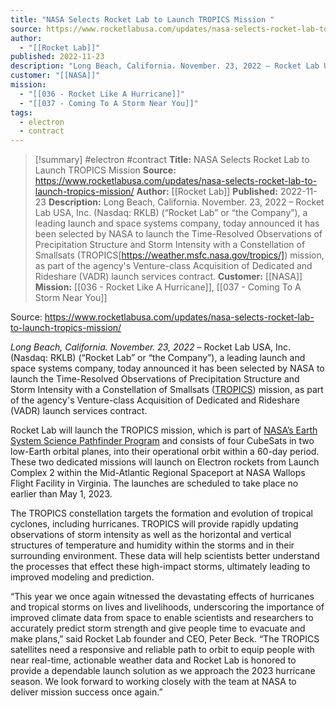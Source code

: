 ```yaml
---
title: "NASA Selects Rocket Lab to Launch TROPICS Mission "
source: https://www.rocketlabusa.com/updates/nasa-selects-rocket-lab-to-launch-tropics-mission/
author:
  - "[[Rocket Lab]]"
published: 2022-11-23
description: "Long Beach, California. November. 23, 2022 – Rocket Lab USA, Inc. (Nasdaq: RKLB) (“Rocket Lab” or “the Company”), a leading launch and space systems company, today announced it has been selected by NASA to launch the Time-Resolved Observations of Precipitation Structure and Storm Intensity with a Constellation of Smallsats (TROPICS[https://weather.msfc.nasa.gov/tropics/]) mission, as part of the agency's Venture-class Acquisition of Dedicated and Rideshare (VADR) launch services contract."
customer: "[[NASA]]"
mission:
  - "[[036 - Rocket Like A Hurricane]]"
  - "[[037 - Coming To A Storm Near You]]"
tags:
  - electron
  - contract
---
```

>[!summary]
#electron #contract
**Title:** NASA Selects Rocket Lab to Launch TROPICS Mission 
**Source:** https://www.rocketlabusa.com/updates/nasa-selects-rocket-lab-to-launch-tropics-mission/
**Author:** [[Rocket Lab]]
**Published:** 2022-11-23
**Description:** Long Beach, California. November. 23, 2022 – Rocket Lab USA, Inc. (Nasdaq: RKLB) (“Rocket Lab” or “the Company”), a leading launch and space systems company, today announced it has been selected by NASA to launch the Time-Resolved Observations of Precipitation Structure and Storm Intensity with a Constellation of Smallsats (TROPICS[https://weather.msfc.nasa.gov/tropics/]) mission, as part of the agency's Venture-class Acquisition of Dedicated and Rideshare (VADR) launch services contract.
**Customer:** [[NASA]]
**Mission:** [[036 - Rocket Like A Hurricane]], [[037 - Coming To A Storm Near You]]

Source: https://www.rocketlabusa.com/updates/nasa-selects-rocket-lab-to-launch-tropics-mission/

*Long Beach, California. November. 23, 2022* – Rocket Lab USA, Inc. (Nasdaq: RKLB) (“Rocket Lab” or “the Company”), a leading launch and space systems company, today announced it has been selected by NASA to launch the Time-Resolved Observations of Precipitation Structure and Storm Intensity with a Constellation of Smallsats ([TROPICS](https://weather.msfc.nasa.gov/tropics/)) mission, as part of the agency's Venture-class Acquisition of Dedicated and Rideshare (VADR) launch services contract.

Rocket Lab will launch the TROPICS mission, which is part of [NASA’s Earth System Science Pathfinder Program](https://essp.nasa.gov/about-us/) and consists of four CubeSats in two low-Earth orbital planes, into their operational orbit within a 60-day period. These two dedicated missions will launch on Electron rockets from Launch Complex 2 within the Mid-Atlantic Regional Spaceport at NASA Wallops Flight Facility in Virginia. The launches are scheduled to take place no earlier than May 1, 2023.

The TROPICS constellation targets the formation and evolution of tropical cyclones, including hurricanes. TROPICS will provide rapidly updating observations of storm intensity as well as the horizontal and vertical structures of temperature and humidity within the storms and in their surrounding environment. These data will help scientists better understand the processes that effect these high-impact storms, ultimately leading to improved modeling and prediction.

“This year we once again witnessed the devastating effects of hurricanes and tropical storms on lives and livelihoods, underscoring the importance of improved climate data from space to enable scientists and researchers to accurately predict storm strength and give people time to evacuate and make plans,” said Rocket Lab founder and CEO, Peter Beck. “The TROPICS satellites need a responsive and reliable path to orbit to equip people with near real-time, actionable weather data and Rocket Lab is honored to provide a dependable launch solution as we approach the 2023 hurricane season. We look forward to working closely with the team at NASA to deliver mission success once again.”